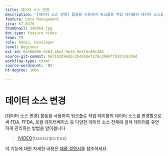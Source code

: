 ```yaml
---
title: 데이터 소스 변경
description: '[데이터 소스 변경] 활동을 사용하여 워크플로 작업 테이블의 데이터 소스를 변경함으로써 FDA, FFDA, 로컬 데이터베이스 등 다양한 데이터 소스 전체에 걸쳐 데이터를 유연하게 관리하는 방법을 알아봅니다'
feature: Data Management
jira: KT-8379
thumbnail: 340064.jpg
doc-type: feature video
team: TM
role: Admin, Developer
level: Beginner
exl-id: 6e308d06-e384-46e2-9e14-9e3f6c80c386
source-git-commit: b671b2b9e82c2b4268ef270cd966ff8103c8246d
workflow-type: tm+mt
source-wordcount: '85'
ht-degree: 100%

---
```


# 데이터 소스 변경

[데이터 소스 변경] 활동을 사용하여 워크플로 작업 테이블의 데이터 소스를 변경함으로써 FDA, FFDA, 로컬 데이터베이스 등 다양한 데이터 소스 전체에 걸쳐 데이터를 유연하게 관리하는 방법을 알아봅니다

>[!VIDEO](https://video.tv.adobe.com/v/340064?quality=12&learn=on){transcript=true}

이 기능에 대한 자세한 내용은 [제품 설명서](https://experienceleague.adobe.com/docs/campaign/campaign-v8/config/workflows.html?lang=ko#change-data-source-activity)를 참조하세요.
